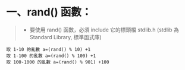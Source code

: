# 一、rand() 函數：
>* 要使用 rand() 函數，必須 include 它的標頭檔 stdlib.h (stdlib 為 Standard Library, 標準函式庫)
```
取 1-10 的亂數 a=(rand() % 10) +1
取 1-100 的亂數 a=(rand() % 100) +1
取 100-1000 的亂數 a=(rand() % 901) +100
```

